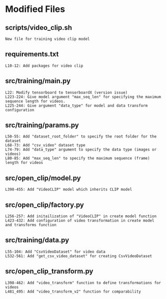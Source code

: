 
# Modified Files

## scripts/video_clip.sh

    New file for training video clip model

## requirements.txt

    L10-12: Add packages for video clip

## src/training/main.py

    L22: Modify tensorboard to tensorboardX (version issue)
    L223-224: Give model argument "max_seq_len" for specifying the maximum sequence length for videos.
    L225-244: Give argument "data_type" for model and data transform configuration

## src/training/params.py

    L50-55: Add "dataset_root_folder" to specify the root folder for the dataset
    L68-73: Add "csv_video" dataset type
    L74-79: Add "data_type" argument to specify the data type (images or videos)
    L80-85: Add "max_seq_len" to specify the maximum sequence (frame) length for videos

## src/open_clip/model.py

    L398-455: Add "VideoCLIP" model which inherits CLIP model

## src/open_clip/factory.py

    L256-257: Add initailization of "VideoCLIP" in create model function
    L423-432: Add configuration of video transformation in create model and transforms function

## src/training/data.py

    L55-104: Add "CsvVideoDataset" for video data 
    L532-561: Add "get_csv_video_dataset" for creating CsvVideoDataset

## src/open_clip_transform.py

    L398-462: Add "video_transform" function to define transformations for videos
    L481_495: Add "video_transform_v2" function for comparability